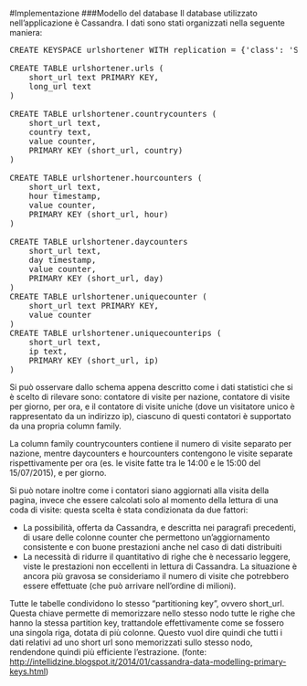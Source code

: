 #Implementazione
###Modello del database
Il database utilizzato nell’applicazione è Cassandra. I dati sono stati organizzati nella seguente maniera:
<pre>
CREATE KEYSPACE urlshortener WITH replication = {'class': 'SimpleStrategy', 'replication_factor': '1'}  AND durable_writes = true;

CREATE TABLE urlshortener.urls (
    short_url text PRIMARY KEY,
    long_url text
)

CREATE TABLE urlshortener.countrycounters (
    short_url text,
    country text,
    value counter,
    PRIMARY KEY (short_url, country)
)

CREATE TABLE urlshortener.hourcounters (
    short_url text,
    hour timestamp,
    value counter,
    PRIMARY KEY (short_url, hour)
)

CREATE TABLE urlshortener.daycounters
    short_url text,
    day timestamp,
    value counter,
    PRIMARY KEY (short_url, day)
)
CREATE TABLE urlshortener.uniquecounter (
    short_url text PRIMARY KEY,
    value counter
)
CREATE TABLE urlshortener.uniquecounterips (
    short_url text,
    ip text,
    PRIMARY KEY (short_url, ip)
)
</pre>
Si può osservare dallo schema appena descritto come i dati statistici che si è scelto di rilevare sono: contatore di visite per nazione, contatore di visite per giorno, per ora, e il contatore di visite uniche (dove un visitatore unico è rappresentato da un indirizzo ip), ciascuno di questi contatori è supportato da una propria column family.

La column family countrycounters contiene il numero di visite separato per nazione, mentre daycounters e hourcounters contengono le visite separate rispettivamente per ora (es. le visite fatte tra le 14:00 e le 15:00 del 15/07/2015), e per giorno.

Si può notare inoltre come i contatori siano aggiornati alla visita della pagina, invece che essere calcolati solo al momento della lettura di una coda di visite: questa scelta è stata condizionata da due fattori:
- La possibilità, offerta da Cassandra, e descritta nei paragrafi precedenti, di usare delle colonne counter che permettono un’aggiornamento consistente e con buone prestazioni anche nel caso di dati distribuiti
- La necessità di ridurre il quantitativo di righe che è necessario leggere, viste le prestazioni non eccellenti in lettura di Cassandra. La situazione è ancora più gravosa se consideriamo il numero di visite che potrebbero essere effettuate (che può arrivare nell’ordine di milioni).

Tutte le tabelle condividono lo stesso “partitioning key”, ovvero short_url. Questa chiave permette di memorizzare nello stesso nodo tutte le righe che hanno la stessa partition key, trattandole effettivamente come se fossero una singola riga, dotata di più colonne. Questo vuol dire quindi che tutti i dati relativi ad uno short url sono memorizzati sullo stesso nodo, rendendone quindi più efficiente l’estrazione. (fonte: http://intellidzine.blogspot.it/2014/01/cassandra-data-modelling-primary-keys.html)
